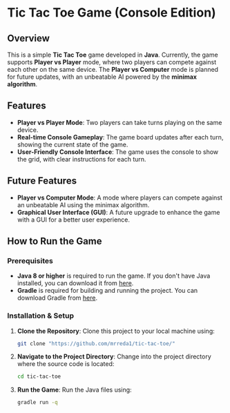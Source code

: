 # Tic Tac Toe Game (Console Edition)

## Overview
This is a simple **Tic Tac Toe** game developed in **Java**. Currently, the game supports **Player vs Player** mode, where two players can compete against each other on the same device. The **Player vs Computer** mode is planned for future updates, with an unbeatable AI powered by the **minimax algorithm**.

## Features
- **Player vs Player Mode**: Two players can take turns playing on the same device.
- **Real-time Console Gameplay**: The game board updates after each turn, showing the current state of the game.
- **User-Friendly Console Interface**: The game uses the console to show the grid, with clear instructions for each turn.
  
## Future Features
- **Player vs Computer Mode**: A mode where players can compete against an unbeatable AI using the minimax algorithm.
- **Graphical User Interface (GUI)**: A future upgrade to enhance the game with a GUI for a better user experience.

## How to Run the Game

### Prerequisites
- **Java 8 or higher** is required to run the game. If you don't have Java installed, you can download it from [here](https://www.oracle.com/java/technologies/javase-jdk11-downloads.html).
- **Gradle** is required for building and running the project. You can download Gradle from [here](https://gradle.org/install/).

### Installation & Setup
1. **Clone the Repository**:
    Clone this project to your local machine using:
   ```bash
   git clone "https://github.com/mrreda1/tic-tac-toe/"
   ```

2. **Navigate to the Project Directory**:
    Change into the project directory where the source code is located:
    ```bash
    cd tic-tac-toe
    ```

3. **Run the Game**:
    Run the Java files using:
    ```bash
    gradle run -q
    ```
